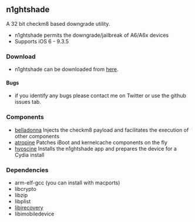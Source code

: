 ## n1ghtshade 

A 32 bit checkm8 based downgrade utility.

* n1ghtshade permits the downgrade/jailbreak of A6/A6x devices
* Supports iOS 6 - 9.3.5

### Download

* n1ghtshade can be downloaded from [here](https://github.com/synackuk/n1ghtshade/releases).

#### Bugs

* if you identify any bugs please contact me on Twitter or use the github issues tab.

### Components

* [belladonna](https://github.com/synackuk/belladonna) Injects the checkm8 payload and facilitates the execution of other components
* [atropine](https://github.com/synackuk/atropine) Patches iBoot and kernelcache components on the fly
* [hyoscine](https://github.com/synackuk/hyoscine) Installs the n1ghtshade app and prepares the device for a Cydia install


### Dependencies

* arm-elf-gcc (you can install with macports)
* libcrypto
* libzip
* libplist
* [libirecovery](https://github.com/synackuk/libirecovery)
* libimobiledevice
